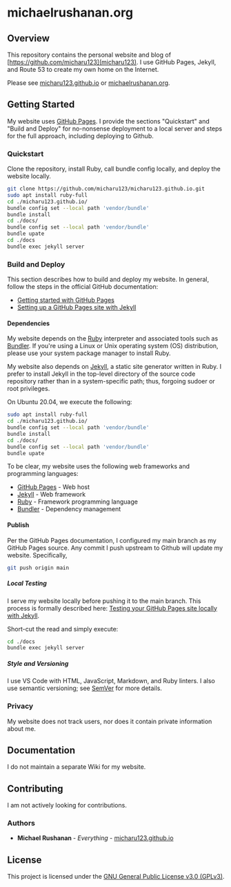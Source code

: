 # michaelrushanan.org

## Overview 

This repository contains the personal website and blog of [https://github.com/micharu123](micharu123). I use GitHub Pages, Jekyll, and Route 53 to create my own home on the Internet.

Please see [micharu123.github.io](micharu123.github.io) or [michaelrushanan.org](micharu123.github.io).

## Getting Started

My website uses [GitHub Pages](https://pages.github.com/). I provide the sections "Quickstart" and "Build and Deploy" for no-nonsense deployment to a local server and steps for the full approach, including deploying to Github.

### Quickstart

Clone the repository, install Ruby, call bundle config locally, and deploy the website locally.

```sh
git clone https://github.com/micharu123/micharu123.github.io.git
sudo apt install ruby-full
cd ./micharu123.github.io/
bundle config set --local path 'vendor/bundle'
bundle install
cd ./docs/
bundle config set --local path 'vendor/bundle'
bundle upate
cd ./docs
bundle exec jekyll server
```

### Build and Deploy

This section describes how to build and deploy my website. In general, follow the steps in the official GitHub documentation: 
* [Getting started with GitHub Pages](https://docs.github.com/en/github/working-with-github-pages/getting-started-with-github-pages)
* [Setting up a GitHub Pages site with Jekyll](https://docs.github.com/en/github/working-with-github-pages/creating-a-github-pages-site-with-jekyll) 

#### Dependencies

My website depends on the [Ruby](https://www.ruby-lang.org/en/) interpreter and associated tools such as [Bundler](https://bundler.io/). If you're using a Linux or Unix operating system (OS) distribution, please use your system package manager to install Ruby.

My website also depends on [Jekyll](https://jekyllrb.com/), a static site generator written in Ruby. I prefer to install Jekyll in the top-level directory of the source code repository rather than in a system-specific path; thus, forgoing sudoer or root privileges.

On Ubuntu 20.04, we execute the following:
```sh
sudo apt install ruby-full
cd ./micharu123.github.io/
bundle config set --local path 'vendor/bundle'
bundle install
cd ./docs/
bundle config set --local path 'vendor/bundle'
bundle upate
```

To be clear, my website uses the following web frameworks and programming languages:
* [GitHub Pages](https://github.com/) - Web host
* [Jekyll](https://jekyllrb.com/) - Web framework
* [Ruby](https://www.ruby-lang.org/en/) - Framework programming language
* [Bundler](https://bundler.io/) - Dependency management

#### Publish

Per the GitHub Pages documentation, I configured my main branch as my GitHub Pages source. Any commit I push upstream to Github will update my website. Specifically,
```sh
git push origin main
```

##### Local Testing

I serve my website locally before pushing it to the main branch. This process is formally described here: [Testing your GitHub Pages site locally with Jekyll](https://docs.github.com/en/github/working-with-github-pages/testing-your-github-pages-site-locally-with-jekyll).

Short-cut the read and simply execute:
```sh
cd ./docs
bundle exec jekyll server
```

##### Style and Versioning

I use VS Code with HTML, JavaScript, Markdown, and Ruby linters. I also use semantic versioning; see [SemVer](http://semver.org/) for more details.

### Privacy

My website does not track users, nor does it contain private information about me.

## Documentation

I do not maintain a separate Wiki for my website.

## Contributing

I am not actively looking for contributions.

### Authors

* **Michael Rushanan <micharu123>** - *Everything* - [micharu123.github.io](https://github.com/micharu123/micharu123.github.io)


## License

This project is licensed under the [GNU General Public License v3.0 (GPLv3)](LICENSE.md).
